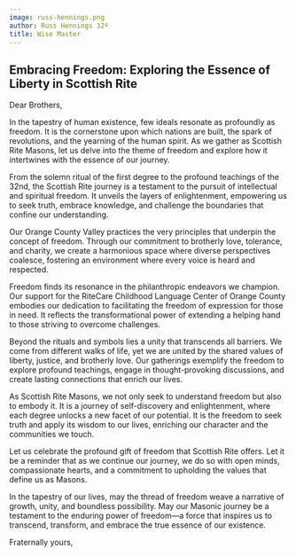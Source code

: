 ```yaml
---
image: russ-hennings.png
author: Russ Hennings 32º
title: Wise Master
---
```


## Embracing Freedom: Exploring the Essence of Liberty in Scottish Rite
 
Dear Brothers,
 
In the tapestry of human existence, few ideals resonate as profoundly as freedom. It is the cornerstone upon which nations are built, the spark of revolutions, and the yearning of the human spirit. As we gather as Scottish Rite Masons, let us delve into the theme of freedom and explore how it intertwines with the essence of our journey.
 
From the solemn ritual of the first degree to the profound teachings of the 32nd, the Scottish Rite journey is a testament to the pursuit of intellectual and spiritual freedom. It unveils the layers of enlightenment, empowering us to seek truth, embrace knowledge, and challenge the boundaries that confine our understanding.
 
Our Orange County Valley practices the very principles that underpin the concept of freedom. Through our commitment to brotherly love, tolerance, and charity, we create a harmonious space where diverse perspectives coalesce, fostering an environment where every voice is heard and respected.
 
Freedom finds its resonance in the philanthropic endeavors we champion. Our support for the RiteCare Childhood Language Center of Orange County embodies our dedication to facilitating the freedom of expression for those in need. It reflects the transformational power of extending a helping hand to those striving to overcome challenges.
 
Beyond the rituals and symbols lies a unity that transcends all barriers. We come from different walks of life, yet we are united by the shared values of liberty, justice, and brotherly love. Our gatherings exemplify the freedom to explore profound teachings, engage in thought-provoking discussions, and create lasting connections that enrich our lives.
 
As Scottish Rite Masons, we not only seek to understand freedom but also to embody it. It is a journey of self-discovery and enlightenment, where each degree unlocks a new facet of our potential. It is the freedom to seek truth and apply its wisdom to our lives, enriching our character and the communities we touch.
 
Let us celebrate the profound gift of freedom that Scottish Rite offers. Let it be a reminder that as we continue our journey, we do so with open minds, compassionate hearts, and a commitment to upholding the values that define us as Masons.
 
In the tapestry of our lives, may the thread of freedom weave a narrative of growth, unity, and boundless possibility. May our Masonic journey be a testament to the enduring power of freedom—a force that inspires us to transcend, transform, and embrace the true essence of our existence.
 
Fraternally yours,
